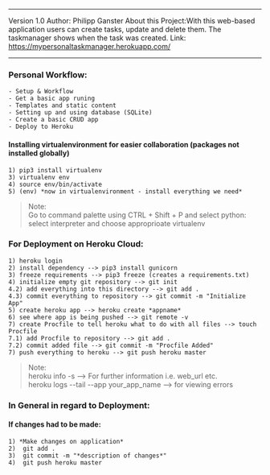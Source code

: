 ***
Version 1.0
Author: Philipp Ganster
About this Project:With this web-based application users can create tasks, update and delete them.
The taskmanager shows when the task was created.
Link: https://mypersonaltaskmanager.herokuapp.com/
***


### Personal Workflow:

    - Setup & Workflow
    - Get a basic app runing
    - Templates and static content 
    - Setting up and using database (SQLite)
    - Create a basic CRUD app
    - Deploy to Heroku

#### Installing virtualenvironment for easier collaboration (packages not installed globally)

    1) pip3 install virtualenv
    3) virtualenv env
    4) source env/bin/activate
    5) (env) *now in virtualenvironment - install everything we need*

> Note: <br> Go to command palette using CTRL + Shift + P and select python: select interpreter and choose approprioate virtualenv

### For Deployment on Heroku Cloud:

    1) heroku login
    2) install dependency --> pip3 install gunicorn
    3) freeze requirements --> pip3 freeze (creates a requirements.txt)
    4) initialize empty git repository --> git init
    4.2) add everything into this directory --> git add .
    4.3) commit everything to repository --> git commit -m "Initialize App"
    5) create heroku app --> heroku create *appname*
    6) see where app is being pushed --> git remote -v
    7) create Procfile to tell heroku what to do with all files --> touch Procfile
    7.1) add Procfile to repository --> git add .
    7.2) commit added file --> git commit -m "Procfile Added"
    7) push everything to heroku --> git push heroku master

> Note: <br> heroku info -s --> For further information i.e. web_url etc. <br> heroku logs --tail --app your_app_name --> for viewing errors


### In General in regard to Deployment:

####  If changes had to be made: 

    1) *Make changes on application*
    2)  git add .
    3)  git commit -m "*description of changes*"
    4)  git push heroku master
